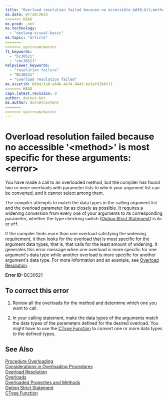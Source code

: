```yaml
---
title: "Overload resolution failed because no accessible &#39;&lt;method&gt;&#39; is most specific for these arguments:&lt;error&gt;"
ms.date: 07/20/2015
<<<<<<< HEAD
ms.prod: .net
ms.technology: 
  - "devlang-visual-basic"
ms.topic: "article"
=======
>>>>>>> upstream/master
f1_keywords: 
  - "bc30521"
  - "vbc30521"
helpviewer_keywords: 
  - "resolution failure"
  - "BC30521"
  - "overload resolution failed"
ms.assetid: b8b41fa0-a64b-4e74-8443-be3afd2b6f11
<<<<<<< HEAD
caps.latest.revision: 9
author: dotnet-bot
ms.author: dotnetcontent
=======
>>>>>>> upstream/master
---
```

# Overload resolution failed because no accessible &#39;&lt;method&gt;&#39; is most specific for these arguments:&lt;error&gt;
You have made a call to an overloaded method, but the compiler has found two or more overloads with parameter lists to which your argument list can be converted, and it cannot select among them.  
  
 The compiler attempts to match the data types in the calling argument list and the overload parameter list as closely as possible. It requires a widening conversion from every one of your arguments to its corresponding parameter, whether the type checking switch ([Option Strict Statement](../../visual-basic/language-reference/statements/option-strict-statement.md)) is `On` or `Off`.  
  
 If the compiler finds more than one overload satisfying the widening requirement, it then looks for the overload that is most specific for the argument data types, that is, that calls for the least amount of widening. It generates this error message when one overload is more specific for one argument's data type while another overload is more specific for another argument's data type. For more information and an example, see [Overload Resolution](../../visual-basic/programming-guide/language-features/procedures/overload-resolution.md).  
  
 **Error ID:** BC30521  
  
## To correct this error  
  
1.  Review all the overloads for the method and determine which one you want to call.  
  
2.  In your calling statement, make the data types of the arguments match the data types of the parameters defined for the desired overload. You might have to use the [CType Function](../../visual-basic/language-reference/functions/ctype-function.md) to convert one or more data types to the defined types.  
  
## See Also  
 [Procedure Overloading](../../visual-basic/programming-guide/language-features/procedures/procedure-overloading.md)  
 [Considerations in Overloading Procedures](../../visual-basic/programming-guide/language-features/procedures/considerations-in-overloading-procedures.md)  
 [Overload Resolution](../../visual-basic/programming-guide/language-features/procedures/overload-resolution.md)  
 [Overloads](../../visual-basic/language-reference/modifiers/overloads.md)  
 [Overloaded Properties and Methods](../../visual-basic/programming-guide/language-features/objects-and-classes/overloaded-properties-and-methods.md)  
 [Option Strict Statement](../../visual-basic/language-reference/statements/option-strict-statement.md)  
 [CType Function](../../visual-basic/language-reference/functions/ctype-function.md)
